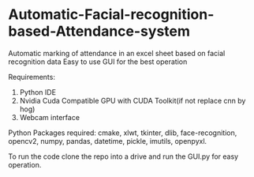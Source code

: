 # Automatic-Facial-recognition-based-Attendance-system
Automatic marking of attendance in an excel sheet based on facial recognition data
Easy to use GUI for the best operation

Requirements:
1) Python IDE
2) Nvidia Cuda Compatible GPU with CUDA Toolkit(if not replace cnn by hog)
3) Webcam interface

Python Packages required: cmake, xlwt, tkinter, dlib, face-recognition, opencv2, numpy, pandas, datetime, pickle, imutils, openpyxl.

To run the code clone the repo into a drive and run the GUI.py for easy operation.
